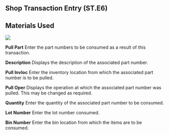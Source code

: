 ##  Shop Transaction Entry (ST.E6)

<PageHeader />

##  Materials Used

![](images/ST-E6-2.jpg)

**Pull Part** Enter the part numbers to be consumed as a result of this
transaction.  
  
**Description** Displays the description of the associated part number.  
  
**Pull Invloc** Enter the inventory location from which the associated part
number is to be pulled.  
  
**Pull Oper** Displays the operation at which the associated part number was
pulled. This may be changed as required.  
  
**Quantity** Enter the quantity of the associated part number to be consumed.  
  
**Lot Number** Enter the lot number consumed.  
  
**Bin Number** Enter the bin location from which the items are to be consumed.  
  
  
<badge text= "Version 8.10.57" vertical="middle" />

<PageFooter />